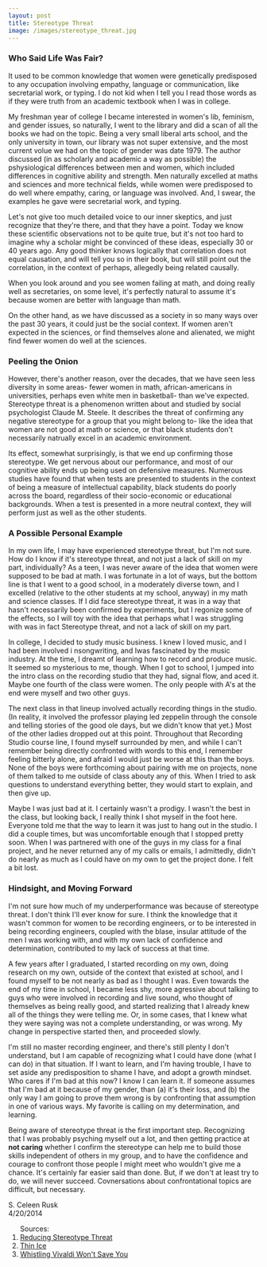 ```yaml
---
layout: post
title: Stereotype Threat
image: /images/stereotype_threat.jpg
---
```

<h3>Who Said Life Was Fair?</h3>
<p>It used to be common knowledge that women were genetically predisposed to any occupation involving empathy, language or communication, like secretarial work, or typing. I do not kid when I tell you I read those words as if they were truth from an academic textbook when I was in college.</p>
<p>My freshman year of college I became interested in women's lib, feminism, and gender issues, so naturally, I went to the library and did a scan of all the books we had on the topic. Being a very small liberal arts school, and the only university in town, our library was not super extensive, and the most current volue we had on the topic of gender was date 1979. The author discussed (in as scholarly and academic a way as possible) the pshysiological differences between men and women, which included differences in cognitive ability and strength. Men naturally excelled at maths and sciences and more technical fields, while women were predisposed to do well where empathy, caring, or language was involved. And, I swear, the examples he gave were secretarial work, and typing.</p>
<p>Let's not give too much detailed voice to our inner skeptics, and just recognize that they're there, and that they have a point. Today we know these scientific observations not to be quite true, but it's not too hard to imagine why a scholar might be convinced of these ideas, especially 30 or 40 years ago. Any good thinker knows logically that correlation does not equal causation, and will tell you so in their book, but will still point out the correlation, in the context of perhaps, allegedly being related causally.</p>
<p>When you look around and you see women failing at math, and doing really well as secretaries, on some level, it's perfectly natural to assume it's because women are better with language than math.</p>
<p>On the other hand, as we have discussed as a society in so many ways over the past 30 years, it could just be the social context. If women aren't expected in the sciences, or find themselves alone and alienated, we might find fewer women do well at the sciences.</p>
<h3>Peeling the Onion</h3>
<p>However, there's another reason, over the decades, that we have seen less diversity in some areas- fewer women in math, african-americans in universities, perhaps even white men in basketball- than we've expected. Stereotype threat is a phenomenon written about and studied by social psychologist Claude M. Steele. It describes the threat of confirming any negative stereotype for a group that you might belong to- like the idea that women are not good at math or science, or that black students don't necessarily natrually excel in an academic environment.</p>
<p>Its effect, somewhat surprisingly, is that we end up confirming those stereotype. We get nervous about our performance, and most of our cognitive ability ends up being used on defensive measures. Numerous studies have found that when tests are presented to students in the context of being a measure of intellectual capability, black students do poorly across the board, regardless of their socio-economic or educational backgrounds. When a test is presented in a more neutral context, they will perform just as well as the other students.</p>
<h3>A Possible Personal Example</h3>
<p>In my own life, I may have experienced stereotype threat, but I'm not sure. How do I know if it's stereotype threat, and not just a lack of skill on my part, individually? As a teen, I was never aware of the idea that women were supposed to be bad at math. I was fortunate in a lot of ways, but the bottom line is that I went to a good school, in a moderately diverse town, and I excelled (relative to the other students at my school, anyway) in my math and science classes. If I did face stereotype threat, it was in a way that hasn't necessarily been confirmed by experiments, but I regonize some of the effects, so I will toy with the idea that perhaps what I was struggling with was in fact Stereotype threat, and not a lack of skill on my part.</p>
<p>In college, I decided to study music business. I knew I loved music, and I had been involved i nsongwriting, and  Iwas fascinated by the music industry. At the time, I dreamt of learning how to record and produce music. It seemed so mysterious to me, though. When I got to school, I jumped into the intro class on the recording studio that they had, signal flow, and aced it. Maybe one fourth of the class were women. The only people with A's at the end were myself and two other guys.<p>
  <p>The next class in that lineup involved actually recording things in the studio. (In reality, it involved the professor playing led zeppelin through the console and telling stories of the good ole days, but we didn't know that yet.) Most of the other ladies dropped out at this point. Throughout that Recording Studio course line, I found myself surrounded by men, and while I can't remember being directly confronted with words to this end, I remember feeling bitterly alone, and afraid I would just be worse at this than the boys. None of the boys were forthcoming about pairing with me on projects, none of them talked to me outside of class abouty any of this. When I tried to ask questions to understand everything better, they would start to explain, and then give up.</p>
  <p>Maybe I was just bad at it. I certainly wasn't a prodigy. I wasn't the best in the class, but looking back, I really think I shot myself in the foot here. Everyone told me that the way to learn it was just to hang out in the studio. I did a couple times, but was uncomfortable enough that I stopped pretty soon. When I was partnered with one of the guys in my class for a final project, and he never returned any of my calls or emails, I admittedly, didn't do nearly as much as I could have on my own to get the project done. I felt a bit lost.</p>
  <h3>Hindsight, and Moving Forward</h3>
  <p>I'm not sure how much of my underperformance was because of stereotype threat. I don't think I'll ever know for sure. I think the knowledge that it wasn't common for women to be recording engineers, or to be interested in being recording engineers, coupled with the blase, insular attitude of the men I was working with, and with my own lack of confidence and determination, contributed to my lack of success at that time. </p>
  <p>A few years after I graduated, I started recording on my own, doing research on my own, outside of the context that existed at school, and I found myself to be not nearly as bad as I thought I was. Even towards the end of my time in school, I became less shy, more agressive about talking to guys who were involved in recording and live sound, who thought of themselves as being really good, and started realizing that I already knew all of the things they were telling me. Or, in some cases, that I knew what they were saying was not a complete understanding, or was wrong. My change in perspective started then, and proceeded slowly.</p>
  <p>I'm still no master recording engineer, and there's still plenty I don't understand, but I am capable of recognizing what I could have done (what I can do) in that situation. If I want to learn, and I'm having trouble, I have to set aside any predisposition to shame I have, and adopt a growth mindset. Who cares if I'm bad at this now? I know I can learn it. If someone assumes that I'm bad at it because of my gender, than (a) it's their loss, and (b) the only way I am going to prove them wrong is by confronting that assumption in one of various ways. My favorite is calling on my determination, and learning.</p>
  <p>Being aware of stereotype threat is the first important step. Recognizing that I was probably psyching myself out a lot, and then getting practice at <strong>not caring</strong> whether I confirm the stereotype can help me to build those skills independent of others in my group, and to have the confidence and courage to confront those people I might meet who wouldn't give me a chance. It's certainly far easier said than done. But, if we don't at least try to do, we will never succeed. Covnersations about confrontational topics are difficult, but necessary.</p>

<p id = "footer">S. Celeen Rusk<br/>
    4/20/2014</p>

  <ol class = "sources">Sources:
  <li><a href = "http://www.reducingstereotypethreat.org/">Reducing Stereotype Threat</a></li>
  <li><a href = "http://www.theatlantic.com/magazine/archive/1999/08/thin-ice-stereotype-threat-and-black-college-students/304663/">Thin Ice</a></li>
  <li><a href = "http://www.slate.com/articles/news_and_politics/crime/2013/09/jonathan_ferrell_shooting_death_the_perils_of_stereotype_threat.html">Whistling Vivaldi Won't Save You</a></li></ol>

